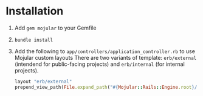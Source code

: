 # Installation

1. Add `gem mojular` to your Gemfile
2. `bundle install`
3. Add the following to `app/controllers/application_controller.rb` to use Mojular custom layouts
    There are two variants of template: `erb/external` (intendend for public-facing projects) and `erb/internal`
    (for internal projects).

    ```ruby
    layout "erb/external"
    prepend_view_path(File.expand_path("#{Mojular::Rails::Engine.root}/templates"))
    ```
